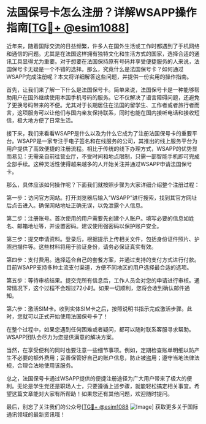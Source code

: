 # 法国保号卡怎么注册？详解WSAPP操作指南[[TG💪+ @esim1088](https://t.me/s/esim1088)]

近年来，随着国际交流的日益频繁，许多人在国外生活或工作时都遇到了手机网络和通信的问题。尤其是在法国这样拥有独特文化和生活方式的国家，选择合适的通讯工具显得尤为重要。对于想要在法国保持原有号码并享受便捷服务的人来说，法国保号卡无疑是一个不错的选择。那么，究竟什么是法国保号卡？如何通过WSAPP完成注册呢？本文将详细解答这些问题，并提供一份实用的操作指南。

首先，让我们来了解一下什么是法国保号卡。简单来说，法国保号卡是一种能够帮助用户在国外继续使用本国手机号码的服务。它不仅解决了语言障碍问题，还避免了更换号码带来的不便。尤其对于长期居住在法国的留学生、工作者或者旅行者而言，这项服务可以让他们与国内亲友保持联系，同时也能在国内接听电话和接收短信，极大地方便了日常生活。

接下来，我们来看看WSAPP是什么以及为什么它成为了注册法国保号卡的重要平台。WSAPP是一家专注于电子签名和在线服务的公司，其推出的线上服务平台为用户提供了高效便捷的注册流程。相比于传统的线下办理方式，WSAPP的优势显而易见：无需亲自前往营业厅，不受时间和地点限制，只需一部智能手机即可完成全部手续。这种灵活性使得越来越多的人开始关注并通过WSAPP申请法国保号卡。

那么，具体应该如何操作呢？下面我们就按照步骤为大家详细介绍整个注册过程：

第一步：访问官方网站。打开浏览器后输入“WSAPP”进行搜索，找到其官方网址后点击进入。确保网站地址正确无误，以免泄露个人信息。

第二步：注册账号。首次使用的用户需要先创建个人账户。填写必要的信息如姓名、邮箱地址等，并设置密码。建议使用强密码以保护账户安全。

第三步：提交申请资料。登录后，根据提示上传相关文件，包括身份证件照片、护照扫描件等。这些材料将用于验证身份，请务必保证真实有效。

第四步：支付费用。选择适合自己的套餐方案，并通过支持的支付方式进行付款。目前WSAPP支持多种主流支付渠道，方便不同地区的用户选择最合适的选项。

第五步：等待审核结果。提交完所有信息后，工作人员会对您的申请进行审核。通常情况下，这个过程不会超过72小时。如果一切顺利，您将会收到确认邮件通知。

第六步：激活SIM卡。收到实体SIM卡之后，按照说明书指示完成激活步骤。此时，您就可以正式开始使用法国保号卡了！

在整个过程中，如果您遇到任何困难或者疑问，都可以随时联系客服寻求帮助。WSAPP团队会尽力为您提供满意的解决方案。

当然，在享受便利的同时也要注意一些细节事项。例如，定期检查账单明细以防产生不必要的额外费用；妥善保管好自己的账户信息，防止被盗用；遵守当地法律法规，合理合法地使用该服务。

总之，法国保号卡通过WSAPP提供的便捷注册途径为广大用户带来了极大的便利。无论是学生党还是职场人士，只要遵循上述步骤，就能轻松搞定相关事宜。希望这篇文章能对大家有所帮助！如果您还有其他问题，欢迎随时提问。

最后，别忘了关注我们的公众号[[TG💪+ @esim1088](https://t.me/s/esim1088) ![Image](https://i.postimg.cc/4NQfJmqS/Snipaste-2025-05-13-00-14-12.png)] 获取更多关于国际通讯领域的最新资讯哦！